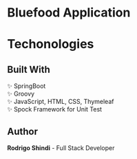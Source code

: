 # Bluefood Application


# Techonologies

## Built With

✨ SpringBoot <br />
✨ Groovy <br />
✨ JavaScript, HTML, CSS, Thymeleaf <br />
✨ Spock Framework for Unit Test <br />

## Author

**Rodrigo Shindi** - Full Stack Developer
